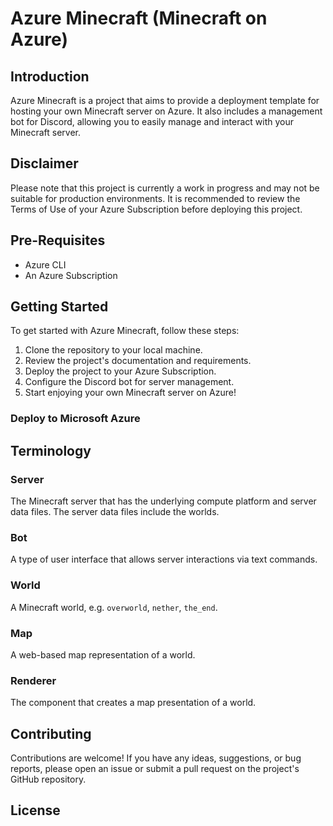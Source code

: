 # Azure Minecraft (Minecraft on Azure)

## Introduction

Azure Minecraft is a project that aims to provide a deployment template for hosting your own Minecraft server on Azure. It also includes a management bot for Discord, allowing you to easily manage and interact with your Minecraft server.

## Disclaimer

Please note that this project is currently a work in progress and may not be suitable for production environments. It is recommended to review the Terms of Use of your Azure Subscription before deploying this project.

## Pre-Requisites

- Azure CLI
- An Azure Subscription

## Getting Started

To get started with Azure Minecraft, follow these steps:

1. Clone the repository to your local machine.
2. Review the project's documentation and requirements.
3. Deploy the project to your Azure Subscription.
4. Configure the Discord bot for server management.
5. Start enjoying your own Minecraft server on Azure!

### Deploy to Microsoft Azure

## Terminology

### Server

The Minecraft server that has the underlying compute platform and server data files. The server data files include the worlds.

### Bot

A type of user interface that allows server interactions via text commands.

### World

A Minecraft world, e.g. `overworld`, `nether`, `the_end`.

### Map

A web-based map representation of a world.

### Renderer

The component that creates a map presentation of a world.

## Contributing

Contributions are welcome! If you have any ideas, suggestions, or bug reports, please open an issue or submit a pull request on the project's GitHub repository.

## License

<!-- This project is licensed under the [MIT License](LICENSE). -->
